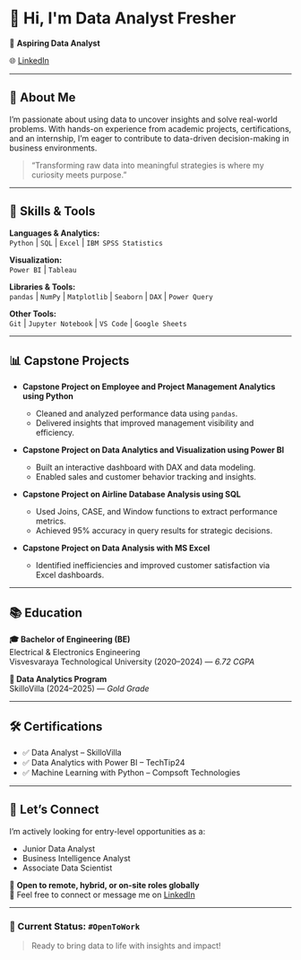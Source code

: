 # 👋 Hi, I'm Data Analyst Fresher

🎯 **Aspiring Data Analyst**

🌐 [LinkedIn](https://www.linkedin.com/in/bharath-n-789148308)

---

## 🚀 About Me

I’m passionate about using data to uncover insights and solve real-world problems. With hands-on experience from academic projects, certifications, and an internship, I’m eager to contribute to data-driven decision-making in business environments.

> “Transforming raw data into meaningful strategies is where my curiosity meets purpose.”

---

## 🧠 Skills & Tools

**Languages & Analytics:**  
`Python` | `SQL` | `Excel` | `IBM SPSS Statistics`  

**Visualization:**  
`Power BI` | `Tableau`  

**Libraries & Tools:**  
`pandas` | `NumPy` | `Matplotlib` | `Seaborn` | `DAX` | `Power Query`

**Other Tools:**  
`Git` | `Jupyter Notebook` | `VS Code` | `Google Sheets`

---

## 📊 Capstone Projects

- **Capstone Project on Employee and Project Management Analytics using Python**
  - Cleaned and analyzed performance data using `pandas`.
  - Delivered insights that improved management visibility and efficiency.

- **Capstone Project on Data Analytics and Visualization using Power BI**
  - Built an interactive dashboard with DAX and data modeling.
  - Enabled sales and customer behavior tracking and insights.

- **Capstone Project on Airline Database Analysis using SQL**
  - Used Joins, CASE, and Window functions to extract performance metrics.
  - Achieved 95% accuracy in query results for strategic decisions.

- **Capstone Project on Data Analysis with MS Excel**
  - Identified inefficiencies and improved customer satisfaction via Excel dashboards.

---

## 📚 Education

**🎓 Bachelor of Engineering (BE)**  
Electrical & Electronics Engineering  
Visvesvaraya Technological University (2020–2024)  — *6.72 CGPA*

**📘 Data Analytics Program**  
SkilloVilla (2024–2025) — *Gold Grade*

---

## 🛠️ Certifications

- ✅ Data Analyst – SkilloVilla  
- ✅ Data Analytics with Power BI – TechTip24  
- ✅ Machine Learning with Python – Compsoft Technologies

---

## 🤝 Let’s Connect

I’m actively looking for entry-level opportunities as a:
- Junior Data Analyst  
- Business Intelligence Analyst  
- Associate Data Scientist  

📩 **Open to remote, hybrid, or on-site roles globally**  
💬 Feel free to connect or message me on [LinkedIn](https://www.linkedin.com/in/bharath-n-789148308)

---

### 📌 Current Status: `#OpenToWork`  
> Ready to bring data to life with insights and impact!

